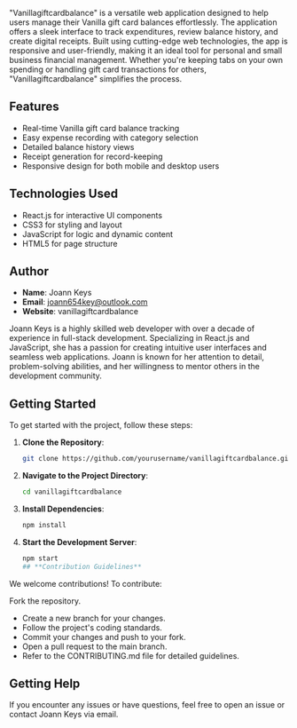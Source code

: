 "Vanillagiftcardbalance" is a versatile web application designed to help users manage their Vanilla gift card balances effortlessly. The application offers a sleek interface to track expenditures, review balance history, and create digital receipts. Built using cutting-edge web technologies, the app is responsive and user-friendly, making it an ideal tool for personal and small business financial management. Whether you're keeping tabs on your own spending or handling gift card transactions for others, "Vanillagiftcardbalance" simplifies the process.

## Features

- Real-time Vanilla gift card balance tracking
- Easy expense recording with category selection
- Detailed balance history views
- Receipt generation for record-keeping
- Responsive design for both mobile and desktop users

## Technologies Used

- React.js for interactive UI components
- CSS3 for styling and layout
- JavaScript for logic and dynamic content
- HTML5 for page structure

## Author

- **Name**: Joann Keys 
- **Email**: joann654key@outlook.com  
- **Website**: vanillagiftcardbalance

Joann Keys is a highly skilled web developer with over a decade of experience in full-stack development. Specializing in React.js and JavaScript, she has a passion for creating intuitive user interfaces and seamless web applications. Joann is known for her attention to detail, problem-solving abilities, and her willingness to mentor others in the development community.

## Getting Started

To get started with the project, follow these steps:

1. **Clone the Repository**:
   ```bash
   git clone https://github.com/yourusername/vanillagiftcardbalance.git
2. **Navigate to the Project Directory**:
   ```bash
   cd vanillagiftcardbalance
3. **Install Dependencies**:
   ```bash
   npm install
4. **Start the Development Server**:
   ```bash
   npm start
   ## **Contribution Guidelines**
We welcome contributions! To contribute:

Fork the repository.
- Create a new branch for your changes.
- Follow the project's coding standards.
- Commit your changes and push to your fork.
- Open a pull request to the main branch.
- Refer to the CONTRIBUTING.md file for detailed guidelines.

## **Getting Help**
If you encounter any issues or have questions, feel free to open an issue or contact Joann Keys via email.
